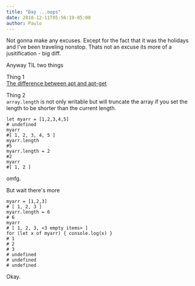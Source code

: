 ```yaml
---
title: "Day ...oops"
date: 2018-12-11T05:56:19-05:00
author: Paulo
---
```

Not gonna make any excuses. Except for the fact that it was the holidays and I've been traveling nonstop. Thats not an excuse its more of a jusitification - big diff.

Anyway TIL two things

Thing 1  
[The difference between apt and apt-get](https://itsfoss.com/apt-vs-apt-get-difference/)

Thing 2  
`array.length` is not only writable but will truncate the array if you set the length to be shorter than the current length.

```
let myarr = [1,2,3,4,5]
# undefined
myarr
#[ 1, 2, 3, 4, 5 ]
myarr.length
#5
myarr.length = 2
#2
myarr
#[ 1, 2 ]
```
omfg.

But wait there's more
```
myarr = [1,2,3]
# [ 1, 2, 3 ]
myarr.length = 6
# 6
myarr
# [ 1, 2, 3, <3 empty items> ]
for (let x of myarr) { console.log(x) }
# 1
# 2
# 3
# undefined
# undefined
# undefined
```

Okay.
